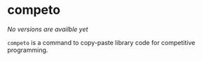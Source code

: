 # competo

*No versions are availble yet*

`competo` is a command to copy-paste library code for competitive programming.
